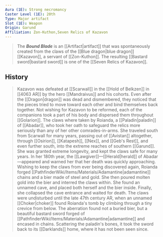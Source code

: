 ```yaml
---
Aura (1E): Strong necromancy
Caster Level (1E): 20th
Type: Major artifact
Slot (1E): Weapon
Origin: Garund
Affiliation: Zon-Kuthon,Seven Relics of Kazavon
---
```


> The ***Bound Blade*** is an [[Artifact|artifact]] that was spontaneously created from the claws of the [[Blue dragon|blue dragon]] [[Kazavon]], a servant of [[Zon-Kuthon]]. The resulting [[Bastard sword|bastard sword]] is one of the [[Seven Relics of Kazavon]].


## History

> Kazavon was defeated at [[Scarwall]] in the [[Hold of Belkzen]] in [[4063 AR]] by the hero [[Mandraivus]] and his cohorts. Even after the [[Dragon|dragon]] was dead and dismembered, they noticed that the pieces tried to move toward each other and bind themselves back together. Not wishing for Kazavon to be reformed, each of the companions took a part of his body and dispersed them throughout [[Golarion]].
> The claws where taken by Roianda, a [[Paladin|paladin]] of [[Abadar]], who took her oath to safeguard the relics more seriously than any of her other comrades-in-arms. She traveled south from Scarwall for many years, passing out of [[Avistan]] altogether, through [[Osirion]], [[Katapesh]], [[Nex]], and [[Geb's Rest]], and even further south, into the extreme reaches of southern [[Garund]]. She was granted extreme longevity, and kept the claws safe for many years. 
> In her 180th year, the [[Lawgiver]]—[[Herald|herald]] of Abadar—appeared and warned her that her death was quickly approaching. Wishing to keep the claws from ever being discovered again, Roianda forged [[PathfinderWiki/Items/Materials/Adamantine|adamantine]] chains and a bier made of steel and gold. She then poured molten gold into the bier and interred the claws within. She found an unnamed cave, and placed both herself and the bier inside. Finally, she collapsed the cave entrance and waited for death.
> The claws were undisturbed until the late 47th century AR, when an unnamed [[Choker|choker]] found Roianda's tomb by climbing through a tiny crevice from below. The aberration found not a buried bier, but a beautiful bastard sword forged of [[PathfinderWiki/Items/Materials/Adamantine|adamantine]] and encased in chains. Scattering the paladin's bones, it took the sword back to its [[Darklands]] home, where it has not been seen since.







